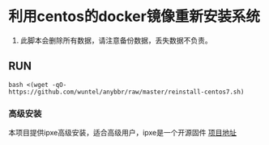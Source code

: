 # 利用centos的docker镜像重新安装系统
1. 此脚本会删除所有数据，请注意备份数据，丢失数据不负责。
## RUN
`bash <(wget -qO- https://github.com/wuntel/anybbr/raw/master/reinstall-centos7.sh)`


### 高级安装
本项目提供ipxe高级安装，适合高级用户，ipxe是一个开源固件 [项目地址](https://ipxe.org)
